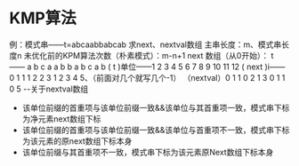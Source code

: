 


# KMP算法
例：模式串——t=abcaabbabcab
求next、nextval数组
主串长度：m、模式串长度n
未优化前的KPM算法次数（朴素模式）：m-n+1
next 数组（从0开始）：
t      ——     a b c a a b b a b c a b
     ( t )单位——1 2 3  4 5 6 7 8 9 10 11 12
( next )i—— 0 1 1 1 2 2 3 1 2 3 4 5、（前面对几个就写几个-1）
（nextval）0 1 1 0 2 1 3 0 1 1 0 5
--关于nextval数组
- 该单位前缀的首重项与该单位前缀一致&&该单位与其首重项一致，模式串下标为净元素next数组下标
- 该单位前缀的首重项与该单位前缀一致&&该单位与首重项不一致，模式串下标为该元素的原next数组下标本身
- 该单位前缀与其首重项不一致，模式串下标为该元素原Next数组下标本身
  

<!--stackedit_data:
eyJoaXN0b3J5IjpbMTMzMjg2NDY4Nl19
-->